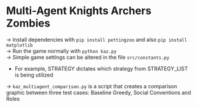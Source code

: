 # Multi-Agent Knights Archers Zombies

-> Install dependencies with `pip install pettingzoo` and also `pip install matplotlib`\
-> Run the game normally with `python kaz.py` \
-> Simple game settings can be altered in the file `src/constants.py` 
- For example, STRATEGY dictates which strategy from STRATEGY_LIST is being utilized 

-> `kaz_multiagent_comparison.py` is a script that creates a comparison graphic between three test cases: Baseline Greedy, Social Conventions and Roles
